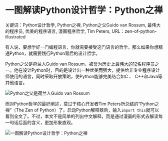 # 一图解读Python设计哲学：Python之禅

关键词：Python设计哲学, Python之禅, Python之父Guido van Rossum, 最伟大的程序员, 优美的程序语言, 漫画程序哲学, Tim Peters,
URL：zen-of-python-illustrated


有人说，要想学好一门编程语言，你就需要接受这门语言的哲学。那么如果你想精通Python，就需要践行Python背后的设计哲学。

Python之父是荷兰人Guido van Rossum，被誉为[历史上最伟大的12名程序员](http://mp.weixin.qq.com/s?timestamp=1461634527&src=3&ver=1&signature=O*fgkBKzjb1sEnLqPN*Wgd3F3v9hxSYDdG8cAwSSYcQ58NaenkhDHKPBT11OZWdVwP9vQjmUHutlA5t8JVT5F3zvm2CBKQZUkaP8a2PagU581Zp2V0T3C6**InKRgm86iX769uSLmbMZF7ZvpKaAFBpTVpfgjaEhRmoT2N7iegs=)之一。他在设计Python时，目的是设计出一种优美而强大，提供给非专业程序设计师使用的语言，同时采取开放策略，使Python能够完美结合如C 、 C++和Java等其他语言。

![Python之父是荷兰人Guido van Rossum](http://ww4.sinaimg.cn/mw690/006faQNTgw1f39v0uwtjej30rs0e5tfk.jpg)

而对Python哲学的最好阐述，莫过于核心开发者Tim Peters所总结的“Python之禅”（The Zen of Python）了。启动Python解释器后，输入`import this`就可以看到全文了。不过，本文不是简单的列出中文解释，而是通过漫画的形式去解读每一句话后面的含义，更加形象直观。

![一图解读Python设计哲学：Python之禅](http://ww3.sinaimg.cn/mw690/006faQNTgw1f39d4phtn8j30jg1uogxv.jpg)

